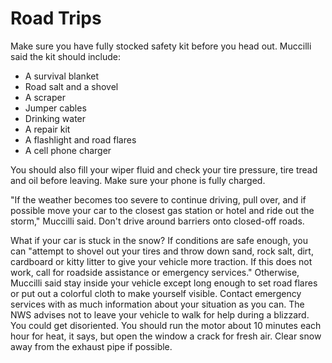 # Road Trips

Make sure you have fully stocked safety kit before you head out. Muccilli said the kit should include:
- A survival blanket
- Road salt and a shovel
- A scraper
- Jumper cables
- Drinking water
- A repair kit
- A flashlight and road flares
- A cell phone charger

You should also fill your wiper fluid and check your tire pressure, tire tread and oil before leaving. Make sure your phone is fully charged.

"If the weather becomes too severe to continue driving, pull over, and if possible move your car to the closest gas station or hotel and ride out the storm," Muccilli said. Don't drive around barriers onto closed-off roads.

What if your car is stuck in the snow?
If conditions are safe enough, you can "attempt to shovel out your tires and throw down sand, rock salt, dirt, cardboard or kitty litter to give your vehicle more traction. If this does not work, call for roadside assistance or emergency services."
Otherwise, Muccilli said stay inside your vehicle except long enough to set road flares or put out a colorful cloth to make yourself visible. Contact emergency services with as much information about your situation as you can. 
The NWS advises not to leave your vehicle to walk for help during a blizzard. You could get disoriented. You should run the motor about 10 minutes each hour for heat, it says, but open the window a crack for fresh air. Clear snow away from the exhaust pipe if possible.
